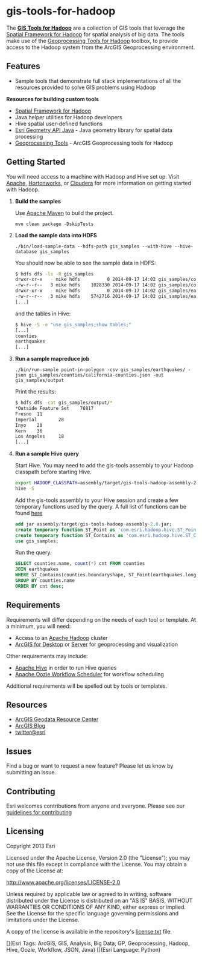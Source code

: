gis-tools-for-hadoop
====================

The [__GIS Tools for Hadoop__](http://esri.github.io/gis-tools-for-hadoop/) are a collection of GIS tools that leverage 
the [Spatial Framework for Hadoop](https://github.com/Esri/spatial-framework-for-hadoop)
for spatial analysis of big data.  The tools make use of 
the [Geoprocessing Tools for Hadoop](https://github.com/Esri/geoprocessing-tools-for-hadoop) toolbox,
to provide access to the Hadoop system from the ArcGIS Geoprocessing environment. 

## Features

* Sample tools that demonstrate full stack implementations of all the resources provided to solve GIS problems 
using Hadoop


**Resources for building custom tools**
* [Spatial Framework for Hadoop](https://github.com/Esri/spatial-framework-for-hadoop) 
 * Java helper utilities for Hadoop developers
 * Hive spatial user-defined functions 
* [Esri Geometry API Java](https://github.com/Esri/geometry-api-java) - Java geometry library for spatial data 
processing 
* [Geoprocessing Tools](https://github.com/Esri/geoprocessing-tools-for-hadoop) - ArcGIS Geoprocessing tools 
for Hadoop


## Getting Started

You will need access to a machine with Hadoop and Hive set up.  Visit [Apache](http://wiki.apache.org/hadoop/GettingStartedWithHadoop), [Hortonworks](http://hortonworks.com/get-started), or [Cloudera](http://www.cloudera.com) for more information on getting started with Hadoop.

1. **Build the samples**

   Use [Apache Maven](http://maven.apache.org) to build the project.

   ```
   mvn clean package -DskipTests
   ```
   
2. **Load the sample data into HDFS**

   ```
   ./bin/load-sample-data --hdfs-path gis_samples --with-hive --hive-database gis_samples
   ```

   You should now be able to see the sample data in HDFS:

   ```bash
   $ hdfs dfs -ls -R gis_samples
   drwxr-xr-x   - mike hdfs          0 2014-09-17 14:02 gis_samples/counties
   -rw-r--r--   3 mike hdfs    1028330 2014-09-17 14:02 gis_samples/counties/california-counties.json
   drwxr-xr-x   - mike hdfs          0 2014-09-17 14:02 gis_samples/earthquakes
   -rw-r--r--   3 mike hdfs    5742716 2014-09-17 14:02 gis_samples/earthquakes/earthquakes.csv
   [...]
   ```

   and the tables in Hive:
   
   ```bash
   $ hive -S -e "use gis_samples;show tables;"
   [...]
   counties
   earthquakes
   [...]
   ````
   
3. **Run a sample mapreduce job**

   ```
   ./bin/run-sample point-in-polygon -csv gis_samples/earthquakes/ -json gis_samples/counties/california-counties.json -out gis_samples/output
   ```
   
   Print the results:
   
   ```bash
   $ hdfs dfs -cat gis_samples/output/*
   *Outside Feature Set    76817
   Fresno  11
   Imperial        28
   Inyo    20
   Kern    36
   Los Angeles     18
   [...]
   ```
   
4. **Run a sample Hive query**

   Start Hive.  You may need to add the gis-tools assembly to your Hadoop classpath before starting Hive. 
   
   ```bash
   export HADOOP_CLASSPATH=assembly/target/gis-tools-hadoop-assembly-2.0.jar
   hive -S
   ```
   
   Add the gis-tools assembly to your Hive session and create a few temporary functions used by the query.  A full list of functions can be found [here](https://github.com/Esri/spatial-framework-for-hadoop/blob/master/hive/function-ddl.sql)
   
   ```sql
   add jar assembly/target/gis-tools-hadoop-assembly-2.0.jar;
   create temporary function ST_Point as 'com.esri.hadoop.hive.ST_Point';
   create temporary function ST_Contains as 'com.esri.hadoop.hive.ST_Contains';
   use gis_samples;
   ```
   
   Run the query.
   
   ```sql
   SELECT counties.name, count(*) cnt FROM counties
   JOIN earthquakes
   WHERE ST_Contains(counties.boundaryshape, ST_Point(earthquakes.longitude, earthquakes.latitude))
   GROUP BY counties.name
   ORDER BY cnt desc;
   ```

## Requirements

Requirements will differ depending on the needs of each tool or template. At a minimum, you will need:

* Access to an [Apache Hadoop](http://hadoop.apache.org) cluster
* [ArcGIS for Desktop](http://www.esri.com/software/arcgis/arcgis-for-desktop) or 
[Server](http://www.esri.com/software/arcgis/arcgisserver) for geoprocessing and visualization

Other requirements may include:

* [Apache Hive](http://hive.apache.org/) in order to run Hive queries
* [Apache Oozie Workflow Scheduler](http://oozie.apache.org/) for workflow scheduling

Additional requirements will be spelled out by tools or templates.

## Resources

* [ArcGIS Geodata Resource Center]( http://resources.arcgis.com/en/communities/geodata/)
* [ArcGIS Blog](http://blogs.esri.com/esri/arcgis/)
* [twitter@esri](http://twitter.com/esri)

## Issues

Find a bug or want to request a new feature?  Please let us know by submitting an issue.

## Contributing

Esri welcomes contributions from anyone and everyone. Please see our [guidelines for contributing](https://github.com/esri/contributing)

## Licensing
Copyright 2013 Esri

Licensed under the Apache License, Version 2.0 (the "License");
you may not use this file except in compliance with the License.
You may obtain a copy of the License at:

   http://www.apache.org/licenses/LICENSE-2.0

Unless required by applicable law or agreed to in writing, software
distributed under the License is distributed on an "AS IS" BASIS,
WITHOUT WARRANTIES OR CONDITIONS OF ANY KIND, either express or implied.
See the License for the specific language governing permissions and
limitations under the License.

A copy of the license is available in the repository's 
[license.txt]( https://raw.github.com/Esri/gis-tools-for-hadoop/master/license.txt) file.

[](Esri Tags: ArcGIS, GIS, Analysis, Big Data, GP, Geoprocessing, Hadoop, Hive, Oozie, Workflow, JSON, Java)
[](Esri Language: Python)

